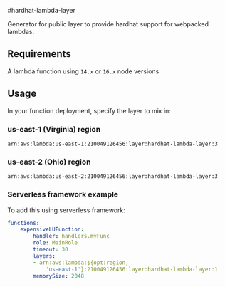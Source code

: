 #hardhat-lambda-layer

Generator for public layer to provide hardhat support for webpacked lambdas. 

## Requirements
A lambda function using `14.x` or `16.x` node versions
## Usage
In your function deployment, specify the layer to mix in:

### us-east-1 (Virginia) region
```
arn:aws:lambda:us-east-1:210049126456:layer:hardhat-lambda-layer:3
```

### us-east-2 (Ohio) region
```
arn:aws:lambda:us-east-2:210049126456:layer:hardhat-lambda-layer:3
```

### Serverless framework example
To add this using serverless framework:
```yml
functions:
    expensiveLUFunction:
        handler: handlers.myFunc
        role: MainRole
        timeout: 30
        layers:
        - arn:aws:lambda:${opt:region,
            'us-east-1'}:210049126456:layer:hardhat-lambda-layer:1
        memorySize: 2048
```
